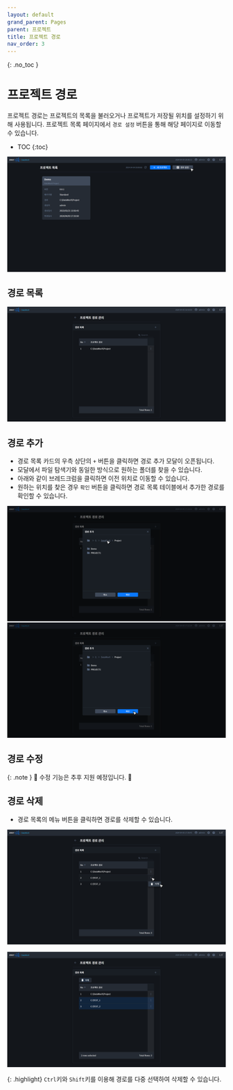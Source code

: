```yaml
---
layout: default
grand_parent: Pages
parent: 프로젝트
title: 프로젝트 경로
nav_order: 3
---
```


{: .no_toc }
# 프로젝트 경로
프로젝트 경로는 프로젝트의 목록을 불러오거나 프로젝트가 저장될 위치를 설정하기 위해 사용됩니다. 프로젝트 목록 페이지에서 `경로 설정` 버튼을 통해 해당 페이지로 이동할 수 있습니다.

- TOC
{:toc}

![Project Path Button](./project-path-button.png)


## 경로 목록
![Project Path](./project-path.png)

## 경로 추가
- 경로 목록 카드의 우측 상단의 `+` 버튼을 클릭하면 경로 추가 모달이 오픈됩니다.
- 모달에서 파일 탐색기와 동일한 방식으로 원하는 폴더를 찾을 수 있습니다.
- 아래와 같이 브레드크럼을 클릭하면 이전 위치로 이동할 수 있습니다.
- 원하는 위치를 찾은 경우 `확인` 버튼을 클릭하면 경로 목록 테이블에서 추가한 경로를 확인할 수 있습니다.

![Project Path Modal - Breadcrumbs](./project-path-modal-breadcrumbs.png)
![Project Path Modal - Confirm](./project-path-modal.png)

## 경로 수정

{: .note }
🚧 수정 기능은 추후 지원 예정입니다. 🚧 


## 경로 삭제
- 경로 목록의 메뉴 버튼을 클릭하면 경로를 삭제할 수 있습니다. 

![Project Path - Delete](./project-path-delete.png)

![Project Path - Multi Delete](./project-path-multi-delete.png)

{: .highlight}
`Ctrl`키와 `Shift`키를 이용해 경로를 다중 선택하여 삭제할 수 있습니다.

